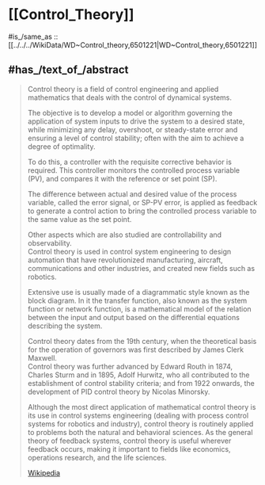 
# [[Control_Theory]] 

#is_/same_as :: [[../../../WikiData/WD~Control_theory,6501221|WD~Control_theory,6501221]] 

## #has_/text_of_/abstract 

> Control theory is a field of control engineering and applied mathematics 
> that deals with the control of dynamical systems. 
> 
> The objective is to develop a model or algorithm 
> governing the application of system inputs 
> to drive the system to a desired state, 
> while minimizing any delay, overshoot, or steady-state error 
> and ensuring a level of control stability; 
> often with the aim to achieve a degree of optimality.
>
> To do this, a controller with the requisite corrective behavior is required. 
> This controller monitors the controlled process variable (PV), 
> and compares it with the reference or set point (SP). 
> 
> The difference between actual and desired value of the process variable, 
> called the error signal, or SP-PV error, is applied as feedback 
> to generate a control action to bring the controlled process variable to the same value as the set point. 
> 
> Other aspects which are also studied are  controllability and observability.  
> Control theory is used in control system engineering to design automation  that have revolutionized manufacturing, aircraft, communications and other industries, and created new fields such as robotics.  
>
> Extensive use is usually made of a diagrammatic style known as the block diagram. In it the transfer function, also known as the system function or network function, is a mathematical model of the relation between the input and output based on the differential equations describing the system.
>
> Control theory dates from the 19th century, 
> when the theoretical basis for the operation of governors was first described by James Clerk Maxwell.  
> Control theory was further advanced by Edward Routh in 1874, Charles Sturm and in 1895, Adolf Hurwitz, who all contributed to the establishment of control stability criteria; and from 1922 onwards, the development of PID control theory by Nicolas Minorsky.
>
> Although the most direct application of mathematical control theory is its use in control systems engineering (dealing with process control systems for robotics and industry), control theory is routinely applied to problems both the natural and behavioral sciences. As the general theory of feedback systems, control theory is useful wherever feedback occurs, making it important to fields like economics, operations research, and the life sciences.
>
> [Wikipedia](https://en.wikipedia.org/wiki/Control%20theory) 

